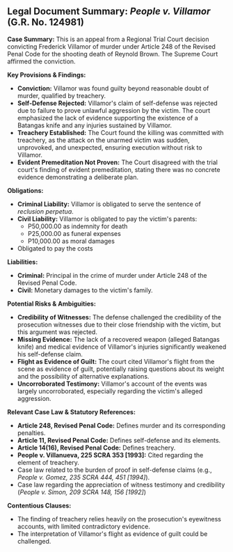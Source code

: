 ## Legal Document Summary: *People v. Villamor* (G.R. No. 124981)

**Case Summary:** This is an appeal from a Regional Trial Court decision convicting Frederick Villamor of murder under Article 248 of the Revised Penal Code for the shooting death of Reynold Brown. The Supreme Court affirmed the conviction.

**Key Provisions & Findings:**

*   **Conviction:** Villamor was found guilty beyond reasonable doubt of murder, qualified by treachery.
*   **Self-Defense Rejected:** Villamor's claim of self-defense was rejected due to failure to prove unlawful aggression by the victim. The court emphasized the lack of evidence supporting the existence of a Batangas knife and any injuries sustained by Villamor.
*   **Treachery Established:** The Court found the killing was committed with treachery, as the attack on the unarmed victim was sudden, unprovoked, and unexpected, ensuring execution without risk to Villamor.
*   **Evident Premeditation Not Proven:** The Court disagreed with the trial court's finding of evident premeditation, stating there was no concrete evidence demonstrating a deliberate plan.

**Obligations:**

*   **Criminal Liability:** Villamor is obligated to serve the sentence of *reclusion perpetua*.
*   **Civil Liability:** Villamor is obligated to pay the victim's parents:
    *   P50,000.00 as indemnity for death
    *   P25,000.00 as funeral expenses
    *   P10,000.00 as moral damages
*   Obligated to pay the costs

**Liabilities:**

*   **Criminal:** Principal in the crime of murder under Article 248 of the Revised Penal Code.
*   **Civil:** Monetary damages to the victim's family.

**Potential Risks & Ambiguities:**

*   **Credibility of Witnesses:** The defense challenged the credibility of the prosecution witnesses due to their close friendship with the victim, but this argument was rejected.
*   **Missing Evidence:** The lack of a recovered weapon (alleged Batangas knife) and medical evidence of Villamor's injuries significantly weakened his self-defense claim.
*   **Flight as Evidence of Guilt:** The court cited Villamor's flight from the scene as evidence of guilt, potentially raising questions about its weight and the possibility of alternative explanations.
*   **Uncorroborated Testimony:** Villamor's account of the events was largely uncorroborated, especially regarding the victim's alleged aggression.

**Relevant Case Law & Statutory References:**

*   **Article 248, Revised Penal Code:** Defines murder and its corresponding penalties.
*   **Article 11, Revised Penal Code:** Defines self-defense and its elements.
*   **Article 14(16), Revised Penal Code:** Defines treachery.
*   **People v. Villanueva, 225 SCRA 353 [1993]:** Cited regarding the element of treachery.
*   Case law related to the burden of proof in self-defense claims (e.g., *People v. Gomez, 235 SCRA 444, 451 [1994]*).
*   Case law regarding the appreciation of witness testimony and credibility (*People v. Simon, 209 SCRA 148, 156 [1992]*)

**Contentious Clauses:**

*   The finding of treachery relies heavily on the prosecution's eyewitness accounts, with limited contradictory evidence.
*   The interpretation of Villamor's flight as evidence of guilt could be challenged.
